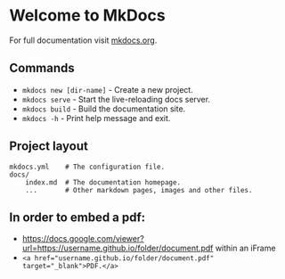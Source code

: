 # Welcome to MkDocs

For full documentation visit [mkdocs.org](https://www.mkdocs.org).

## Commands

* `mkdocs new [dir-name]` - Create a new project.
* `mkdocs serve` - Start the live-reloading docs server.
* `mkdocs build` - Build the documentation site.
* `mkdocs -h` - Print help message and exit.

## Project layout

    mkdocs.yml    # The configuration file.
    docs/
        index.md  # The documentation homepage.
        ...       # Other markdown pages, images and other files.

## In order to embed a pdf:

- https://docs.google.com/viewer?url=https://username.github.io/folder/document.pdf within an iFrame
- ```<a href="username.github.io/folder/document.pdf" target="_blank">PDF.</a>```